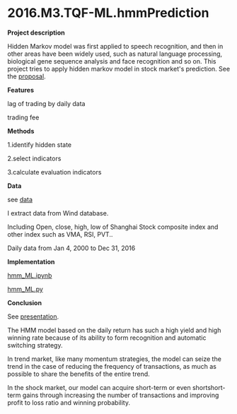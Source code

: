# 2016.M3.TQF-ML.hmmPrediction
**Project description**

Hidden Markov model was first applied to speech recognition, and then in other areas have been widely used, such as natural language processing, biological gene sequence analysis and face recognition and so on. This project tries to apply hidden markov model in stock market's prediction. See the [proposal](https://github.com/chenzhiyunacg/2016.M3.TQF-ML.hmmPrediction/blob/master/Proposal_Chen%20Zhiyun.pdf).

**Features**

lag of trading by daily data

trading fee

**Methods**

1.identify hidden state

2.select indicators

3.calculate evaluation indicators

**Data**

see [data](https://github.com/chenzhiyunacg/2016.M3.TQF-ML.hmmPrediction/blob/master/indicators.csv)

I extract data from Wind database.

Including Open, close, high, low of Shanghai Stock composite index and other index such as VMA, RSI, PVT.. 

Daily data from Jan 4, 2000 to Dec 31, 2016 

**Implementation**

[hmm_ML.ipynb](https://github.com/chenzhiyunacg/2016.M3.TQF-ML.hmmPrediction/blob/master/hmm_ML.ipynb)

[hmm_ML.py](https://github.com/chenzhiyunacg/2016.M3.TQF-ML.hmmPrediction/blob/master/hmm_ML.py)

**Conclusion**

See [presentation](https://github.com/chenzhiyunacg/2016.M3.TQF-ML.hmmPrediction/blob/master/Final%20presentation.pdf).

The HMM model based on the daily return has such a high yield and high winning rate because of its ability to form recognition and automatic switching strategy. 

In trend market, like many momentum strategies, the model can seize the trend in the case of reducing the frequency of transactions, as much as possible to share the benefits of the entire trend.

In the shock market, our model can acquire short-term or even shortshort-term gains through increasing the number of transactions and improving profit to loss ratio and winning probability.
